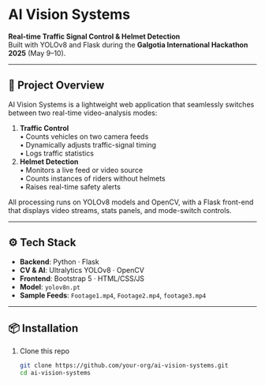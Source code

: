 # AI Vision Systems

**Real-time Traffic Signal Control & Helmet Detection**  
Built with YOLOv8 and Flask during the **Galgotia International Hackathon 2025** (May 9–10).

---

## 🚀 Project Overview
AI Vision Systems is a lightweight web application that seamlessly switches between two real-time video-analysis modes:
1. **Traffic Control**  
   • Counts vehicles on two camera feeds  
   • Dynamically adjusts traffic-signal timing  
   • Logs traffic statistics  
2. **Helmet Detection**  
   • Monitors a live feed or video source  
   • Counts instances of riders without helmets  
   • Raises real-time safety alerts  

All processing runs on YOLOv8 models and OpenCV, with a Flask front-end that displays video streams, stats panels, and mode-switch controls.

---

## ⚙️ Tech Stack
- **Backend**: Python · Flask  
- **CV & AI**: Ultralytics YOLOv8 · OpenCV  
- **Frontend**: Bootstrap 5 · HTML/CSS/JS  
- **Model**: `yolov8n.pt`  
- **Sample Feeds**: `Footage1.mp4`, `Footage2.mp4`, `footage3.mp4`

---

## 📦 Installation

1. Clone this repo  
   ```bash
   git clone https://github.com/your-org/ai-vision-systems.git
   cd ai-vision-systems
